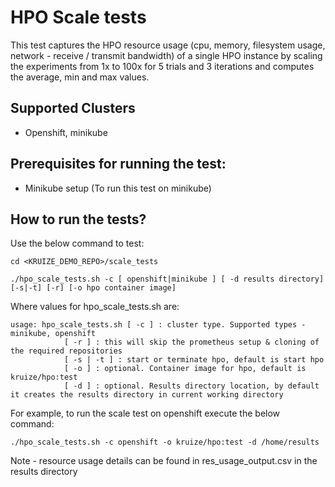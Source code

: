 # **HPO Scale tests**

  This test captures the HPO resource usage (cpu, memory, filesystem usage, network - receive / transmit bandwidth) of a single HPO instance by scaling the experiments from 1x to 100x for 5 trials and 3 iterations and computes the average, min and max values. 

## Supported Clusters
- Openshift, minikube

## Prerequisites for running the test:

- Minikube setup (To run this test on minikube)

## How to run the tests?

Use the below command to test:

```
cd <KRUIZE_DEMO_REPO>/scale_tests

./hpo_scale_tests.sh -c [ openshift|minikube ] [ -d results directory] [-s|-t] [-r] [-o hpo container image]
```

Where values for hpo_scale_tests.sh are:

```
usage: hpo_scale_tests.sh [ -c ] : cluster type. Supported types -  minikube, openshift
			[ -r ] : this will skip the prometheus setup & cloning of the required repositories
			[ -s | -t ] : start or terminate hpo, default is start hpo
			[ -o ] : optional. Container image for hpo, default is kruize/hpo:test
			[ -d ] : optional. Results directory location, by default it creates the results directory in current working directory

```

For example, to run the scale test on openshift execute the below command:
```
./hpo_scale_tests.sh -c openshift -o kruize/hpo:test -d /home/results
```
Note - resource usage details can be found in res_usage_output.csv in the results directory
